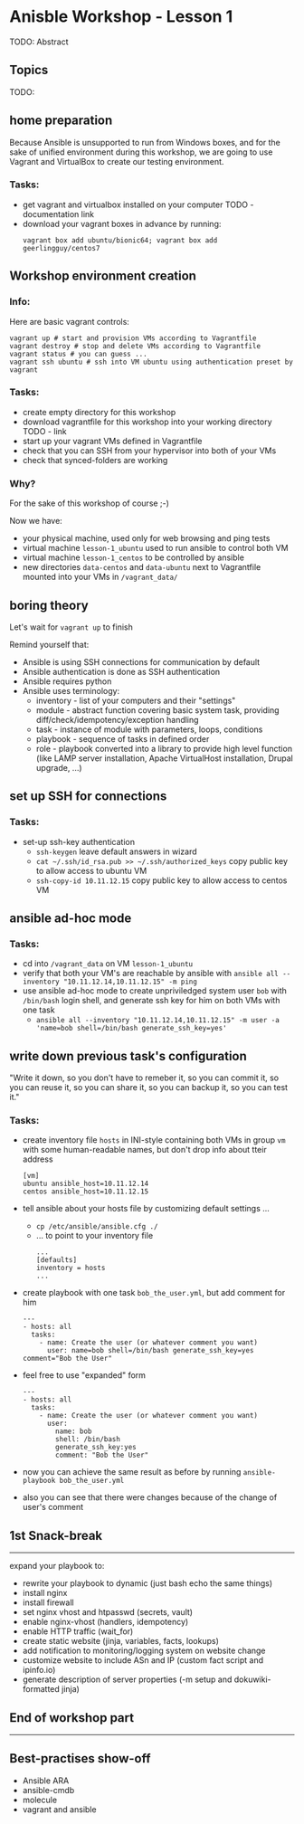 # Anisble Workshop - Lesson 1

TODO: Abstract

## Topics
TODO:

## home preparation

Because Ansible is unsupported to run from Windows boxes, and for the sake of unified environment during this workshop, we are going to use Vagrant and VirtualBox to create our testing environment.

### Tasks:
- get vagrant and virtualbox installed on your computer TODO - documentation link
- download your vagrant boxes in advance by running:
	```
	vagrant box add ubuntu/bionic64; vagrant box add geerlingguy/centos7
	```

## Workshop environment creation

### Info:
Here are basic vagrant controls:
```
vagrant up # start and provision VMs according to Vagrantfile
vagrant destroy # stop and delete VMs according to Vagrantfile
vagrant status # you can guess ...
vagrant ssh ubuntu # ssh into VM ubuntu using authentication preset by vagrant
```

### Tasks:
- create empty directory for this workshop
- download vagrantfile for this workshop into your working directory TODO - link
- start up your vagrant VMs defined in Vagrantfile
- check that you can SSH from your hypervisor into both of your VMs
- check that synced-folders are working

### Why?

For the sake of this workshop of course ;-)

Now we have:
- your physical machine, used only for web browsing and ping tests
- virtual machine `lesson-1_ubuntu` used to run ansible to control both VM
- virtual machine `lesson-1_centos` to be controlled by ansible
- new directories `data-centos` and `data-ubuntu` next to Vagrantfile mounted into your VMs in `/vagrant_data/`

## boring theory

Let's wait for `vagrant up` to finish

Remind yourself that:
- Ansible is using SSH connections for communication by default
- Ansible authentication is done as SSH authentication
- Ansible requires python
- Ansible uses terminology:
	- inventory - list of your computers and their "settings"
	- module - abstract function covering basic system task, providing diff/check/idempotency/exception handling
	- task - instance of module with parameters, loops, conditions
	- playbook - sequence of tasks in defined order
	- role - playbook converted into a library to provide high level function (like LAMP server installation, Apache VirtualHost installation, Drupal upgrade, ...)

## set up SSH for connections

### Tasks:

- set-up ssh-key authentication
	- `ssh-keygen` leave default answers in wizard
	- `cat ~/.ssh/id_rsa.pub >> ~/.ssh/authorized_keys` copy public key to allow access to ubuntu VM
	- `ssh-copy-id 10.11.12.15` copy public key to allow access to centos VM

## ansible ad-hoc mode

### Tasks:
- cd into `/vagrant_data` on VM `lesson-1_ubuntu`
- verify that both your VM's are reachable by ansible with `ansible all --inventory "10.11.12.14,10.11.12.15" -m ping`
- use ansible ad-hoc mode to create unpriviledged system user `bob` with `/bin/bash` login shell, and generate ssh key for him on both VMs with one task
	- `ansible all --inventory "10.11.12.14,10.11.12.15" -m user -a 'name=bob shell=/bin/bash generate_ssh_key=yes'`

## write down previous task's configuration

"Write it down, so you don't have to remeber it, so you can commit it, so you can reuse it, so you can share it, so you can backup it, so you can test it."

### Tasks:

- create inventory file `hosts` in INI-style containing both VMs in group `vm` with some human-readable names, but don't drop info about tteir address
	```
	[vm]
	ubuntu ansible_host=10.11.12.14
	centos ansible_host=10.11.12.15
	```
- tell ansible about your hosts file by customizing default settings ...
	- `cp /etc/ansible/ansible.cfg ./`
	- ... to point to your inventory file
		```
		...
		[defaults]
		inventory = hosts
		...
		```
- create playbook with one task `bob_the_user.yml`, but add comment for him
	```
	---
	- hosts: all
	  tasks:
		- name: Create the user (or whatever comment you want)
		  user: name=bob shell=/bin/bash generate_ssh_key=yes comment="Bob the User"
	```
- feel free to use "expanded" form
	```
	---
	- hosts: all
	  tasks:
		- name: Create the user (or whatever comment you want)
		  user:
			name: bob
			shell: /bin/bash
			generate_ssh_key:yes
			comment: "Bob the User"
	```

- now you can achieve the same result as before by running `ansible-playbook bob_the_user.yml`
- also you can see that there were changes because of the change of user's comment

## 1st Snack-break

-------

expand your playbook to:
- rewrite your playbook to dynamic (just bash echo the same things)
- install nginx
- install firewall
- set nginx vhost and htpasswd (secrets, vault)
- enable nginx-vhost (handlers, idempotency)
- enable HTTP traffic (wait_for)
- create static website (jinja, variables, facts, lookups)
- add notification to monitoring/logging system on website change
- customize website to include ASn and IP (custom fact script and ipinfo.io)
- generate description of server properties (-m setup and dokuwiki-formatted jinja)


## End of workshop part
-------
## Best-practises show-off
- Ansible ARA
- ansible-cmdb
- molecule
- vagrant and ansible


